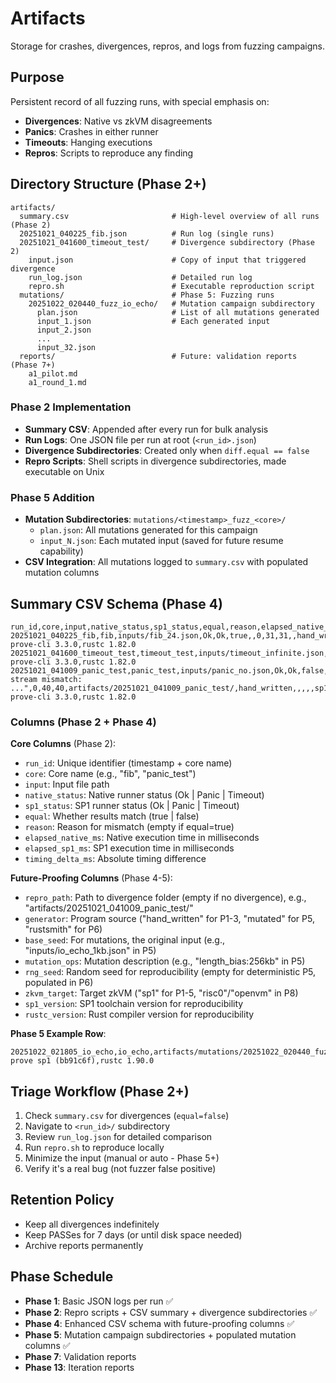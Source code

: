 # Artifacts

Storage for crashes, divergences, repros, and logs from fuzzing campaigns.

## Purpose

Persistent record of all fuzzing runs, with special emphasis on:
- **Divergences**: Native vs zkVM disagreements
- **Panics**: Crashes in either runner
- **Timeouts**: Hanging executions
- **Repros**: Scripts to reproduce any finding

## Directory Structure (Phase 2+)

```
artifacts/
  summary.csv                       # High-level overview of all runs (Phase 2)
  20251021_040225_fib.json          # Run log (single runs)
  20251021_041600_timeout_test/     # Divergence subdirectory (Phase 2)
    input.json                      # Copy of input that triggered divergence
    run_log.json                    # Detailed run log
    repro.sh                        # Executable reproduction script
  mutations/                        # Phase 5: Fuzzing runs
    20251022_020440_fuzz_io_echo/   # Mutation campaign subdirectory
      plan.json                     # List of all mutations generated
      input_1.json                  # Each generated input
      input_2.json
      ...
      input_32.json
  reports/                          # Future: validation reports (Phase 7+)
    a1_pilot.md
    a1_round_1.md
```

### Phase 2 Implementation
- **Summary CSV**: Appended after every run for bulk analysis
- **Run Logs**: One JSON file per run at root (`<run_id>.json`)
- **Divergence Subdirectories**: Created only when `diff.equal == false`
- **Repro Scripts**: Shell scripts in divergence subdirectories, made executable on Unix

### Phase 5 Addition
- **Mutation Subdirectories**: `mutations/<timestamp>_fuzz_<core>/`
  - `plan.json`: All mutations generated for this campaign
  - `input_N.json`: Each mutated input (saved for future resume capability)
- **CSV Integration**: All mutations logged to `summary.csv` with populated mutation columns

## Summary CSV Schema (Phase 4)

```csv
run_id,core,input,native_status,sp1_status,equal,reason,elapsed_native_ms,elapsed_sp1_ms,timing_delta_ms,repro_path,generator,base_seed,mutation_ops,rng_seed,zkvm_target,sp1_version,rustc_version
20251021_040225_fib,fib,inputs/fib_24.json,Ok,Ok,true,,0,31,31,,hand_written,,,,,sp1,cargo-prove-cli 3.3.0,rustc 1.82.0
20251021_041600_timeout_test,timeout_test,inputs/timeout_infinite.json,Timeout,Timeout,true,,30000,30000,0,,hand_written,,,,,sp1,cargo-prove-cli 3.3.0,rustc 1.82.0
20251021_041009_panic_test,panic_test,inputs/panic_no.json,Ok,Ok,false,"commit stream mismatch: ...",0,40,40,artifacts/20251021_041009_panic_test/,hand_written,,,,,sp1,cargo-prove-cli 3.3.0,rustc 1.82.0
```

### Columns (Phase 2 + Phase 4)

**Core Columns** (Phase 2):
- `run_id`: Unique identifier (timestamp + core name)
- `core`: Core name (e.g., "fib", "panic_test")
- `input`: Input file path
- `native_status`: Native runner status (Ok | Panic | Timeout)
- `sp1_status`: SP1 runner status (Ok | Panic | Timeout)
- `equal`: Whether results match (true | false)
- `reason`: Reason for mismatch (empty if equal=true)
- `elapsed_native_ms`: Native execution time in milliseconds
- `elapsed_sp1_ms`: SP1 execution time in milliseconds
- `timing_delta_ms`: Absolute timing difference

**Future-Proofing Columns** (Phase 4-5):
- `repro_path`: Path to divergence folder (empty if no divergence), e.g., "artifacts/20251021_041009_panic_test/"
- `generator`: Program source ("hand_written" for P1-3, "mutated" for P5, "rustsmith" for P6)
- `base_seed`: For mutations, the original input (e.g., "inputs/io_echo_1kb.json" in P5)
- `mutation_ops`: Mutation description (e.g., "length_bias:256kb" in P5)
- `rng_seed`: Random seed for reproducibility (empty for deterministic P5, populated in P6)
- `zkvm_target`: Target zkVM ("sp1" for P1-5, "risc0"/"openvm" in P8)
- `sp1_version`: SP1 toolchain version for reproducibility
- `rustc_version`: Rust compiler version for reproducibility

**Phase 5 Example Row**:
```csv
20251022_021805_io_echo,io_echo,artifacts/mutations/20251022_020440_fuzz_io_echo/input_30.json,Ok,Ok,true,,5,4415,4410,,mutated,inputs/io_echo_1kb.json,length_bias:256kb,,sp1,cargo-prove sp1 (bb91c6f),rustc 1.90.0
```

## Triage Workflow (Phase 2+)

1. Check `summary.csv` for divergences (`equal=false`)
2. Navigate to `<run_id>/` subdirectory
3. Review `run_log.json` for detailed comparison
4. Run `repro.sh` to reproduce locally
5. Minimize the input (manual or auto - Phase 5+)
6. Verify it's a real bug (not fuzzer false positive)

## Retention Policy

- Keep all divergences indefinitely
- Keep PASSes for 7 days (or until disk space needed)
- Archive reports permanently

## Phase Schedule

- **Phase 1**: Basic JSON logs per run ✅
- **Phase 2**: Repro scripts + CSV summary + divergence subdirectories ✅
- **Phase 4**: Enhanced CSV schema with future-proofing columns ✅
- **Phase 5**: Mutation campaign subdirectories + populated mutation columns ✅
- **Phase 7**: Validation reports
- **Phase 13**: Iteration reports

